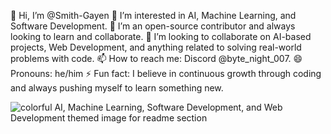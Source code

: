 👋 Hi, I’m @Smith-Gayen
👀 I’m interested in AI, Machine Learning, and Software Development.
🌱 I’m an open-source contributor and always looking to learn and collaborate.
💞️ I’m looking to collaborate on AI-based projects, Web Development, and anything related to solving real-world problems with code.
📫 How to reach me: Discord @byte_night_007.
😄 Pronouns: he/him
⚡ Fun fact: I believe in continuous growth through coding and always pushing myself to learn something new.


![colorful AI, Machine Learning, Software Development, and Web Development themed image for readme section](https://github.com/user-attachments/assets/720ecfba-04b1-4c90-8451-bd4b25ac4720)
